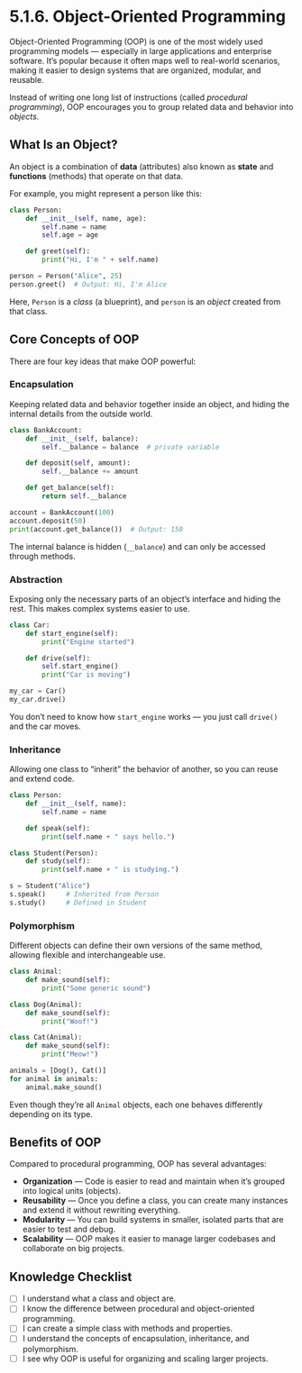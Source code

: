 # 5.1.6. Object-Oriented Programming

Object-Oriented Programming (OOP) is one of the most widely used programming models — especially in large applications and enterprise software. It’s popular because it often maps well to real-world scenarios, making it easier to design systems that are organized, modular, and reusable.

Instead of writing one long list of instructions (called _procedural programming_), OOP encourages you to group related data and behavior into _objects_.

## What Is an Object?

An object is a combination of **data** (attributes) also known as **state** and **functions** (methods) that operate on that data.

For example, you might represent a person like this:

```python
class Person:
    def __init__(self, name, age):
        self.name = name
        self.age = age

    def greet(self):
        print("Hi, I'm " + self.name)

person = Person("Alice", 25)
person.greet()  # Output: Hi, I'm Alice
```

Here, `Person` is a _class_ (a blueprint), and `person` is an _object_ created from that class.

## Core Concepts of OOP

There are four key ideas that make OOP powerful:

### Encapsulation

Keeping related data and behavior together inside an object, and hiding the internal details from the outside world.

```python
class BankAccount:
    def __init__(self, balance):
        self.__balance = balance  # private variable

    def deposit(self, amount):
        self.__balance += amount

    def get_balance(self):
        return self.__balance

account = BankAccount(100)
account.deposit(50)
print(account.get_balance())  # Output: 150

```

The internal balance is hidden (`__balance`) and can only be accessed through methods.

### Abstraction

Exposing only the necessary parts of an object’s interface and hiding the rest. This makes complex systems easier to use.

```python
class Car:
    def start_engine(self):
        print("Engine started")

    def drive(self):
        self.start_engine()
        print("Car is moving")

my_car = Car()
my_car.drive()
```

You don’t need to know how `start_engine` works — you just call `drive()` and the car moves.

### Inheritance

Allowing one class to “inherit” the behavior of another, so you can reuse and extend code.

```python
class Person:
    def __init__(self, name):
        self.name = name

    def speak(self):
        print(self.name + " says hello.")

class Student(Person):
    def study(self):
        print(self.name + " is studying.")

s = Student("Alice")
s.speak()     # Inherited from Person
s.study()     # Defined in Student
```

### Polymorphism

Different objects can define their own versions of the same method, allowing flexible and interchangeable use.

```python
class Animal:
    def make_sound(self):
        print("Some generic sound")

class Dog(Animal):
    def make_sound(self):
        print("Woof!")

class Cat(Animal):
    def make_sound(self):
        print("Meow!")

animals = [Dog(), Cat()]
for animal in animals:
    animal.make_sound()
```

Even though they’re all `Animal` objects, each one behaves differently depending on its type.

## Benefits of OOP

Compared to procedural programming, OOP has several advantages:

- **Organization** — Code is easier to read and maintain when it’s grouped into logical units (objects).
- **Reusability** — Once you define a class, you can create many instances and extend it without rewriting everything.
- **Modularity** — You can build systems in smaller, isolated parts that are easier to test and debug.
- **Scalability** — OOP makes it easier to manage larger codebases and collaborate on big projects.

## Knowledge Checklist

- [ ] I understand what a class and object are.
- [ ] I know the difference between procedural and object-oriented programming.
- [ ] I can create a simple class with methods and properties.
- [ ] I understand the concepts of encapsulation, inheritance, and polymorphism.
- [ ] I see why OOP is useful for organizing and scaling larger projects.
